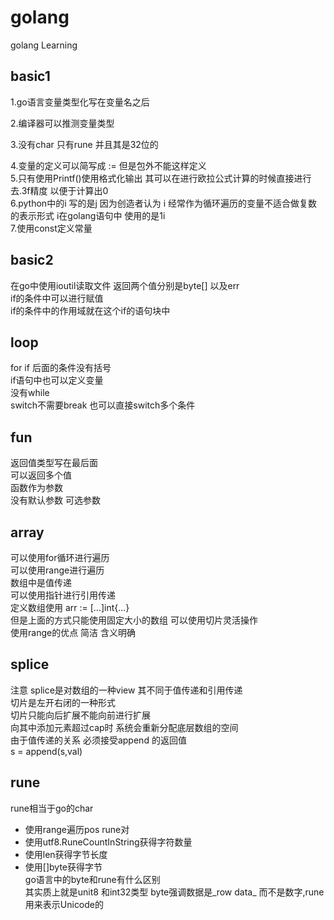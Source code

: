 # golang
golang Learning 
## basic1

1.go语言变量类型化写在变量名之后  

2.编译器可以推测变量类型  

3.没有char 只有rune 并且其是32位的  

4.变量的定义可以简写成 := 但是包外不能这样定义  
5.只有使用Printf()使用格式化输出 其可以在进行欧拉公式计算的时候直接进行去.3f精度 以便于计算出0  
6.python中的i 写的是j 因为创造者认为 i 经常作为循环遍历的变量不适合做复数的表示形式 i在golang语句中 使用的是1i  
7.使用const定义常量  

## basic2  
在go中使用ioutil读取文件 返回两个值分别是byte[] 以及err  
if的条件中可以进行赋值  
if的条件中的作用域就在这个if的语句块中  

## loop 
for if 后面的条件没有括号  
if语句中也可以定义变量  
没有while  
switch不需要break 也可以直接switch多个条件
## fun  
返回值类型写在最后面  
可以返回多个值  
函数作为参数  
没有默认参数 可选参数  
## array  
可以使用for循环进行遍历  
可以使用range进行遍历  
数组中是值传递  
可以使用指针进行引用传递  
定义数组使用 arr := [...]int{...}  
但是上面的方式只能使用固定大小的数组 可以使用切片灵活操作  
使用range的优点 简洁 含义明确
## splice  
注意 splice是对数组的一种view 其不同于值传递和引用传递  
切片是左开右闭的一种形式  
切片只能向后扩展不能向前进行扩展  
向其中添加元素超过cap时 系统会重新分配底层数组的空间  
由于值传递的关系 必须接受append 的返回值  
s = append(s,val)  

## rune  
rune相当于go的char  

- 使用range遍历pos rune对  
- 使用utf8.RuneCountInString获得字符数量  
- 使用len获得字节长度  
- 使用[]byte获得字节  
go语言中的byte和rune有什么区别  
其实质上就是unit8 和int32类型  byte强调数据是_row data_ 而不是数字,rune用来表示Unicode的
